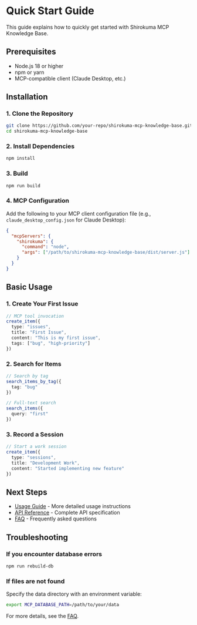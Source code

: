 # Quick Start Guide

This guide explains how to quickly get started with Shirokuma MCP Knowledge Base.

## Prerequisites

- Node.js 18 or higher
- npm or yarn
- MCP-compatible client (Claude Desktop, etc.)

## Installation

### 1. Clone the Repository

```bash
git clone https://github.com/your-repo/shirokuma-mcp-knowledge-base.git
cd shirokuma-mcp-knowledge-base
```

### 2. Install Dependencies

```bash
npm install
```

### 3. Build

```bash
npm run build
```

### 4. MCP Configuration

Add the following to your MCP client configuration file (e.g., `claude_desktop_config.json` for Claude Desktop):

```json
{
  "mcpServers": {
    "shirokuma": {
      "command": "node",
      "args": ["/path/to/shirokuma-mcp-knowledge-base/dist/server.js"]
    }
  }
}
```

## Basic Usage

### 1. Create Your First Issue

```typescript
// MCP tool invocation
create_item({
  type: "issues",
  title: "First Issue",
  content: "This is my first issue",
  tags: ["bug", "high-priority"]
})
```

### 2. Search for Items

```typescript
// Search by tag
search_items_by_tag({
  tag: "bug"
})

// Full-text search
search_items({
  query: "first"
})
```

### 3. Record a Session

```typescript
// Start a work session
create_item({
  type: "sessions",
  title: "Development Work",
  content: "Started implementing new feature"
})
```

## Next Steps

- [Usage Guide](usage.md) - More detailed usage instructions
- [API Reference](api-reference.md) - Complete API specification
- [FAQ](faq.md) - Frequently asked questions

## Troubleshooting

### If you encounter database errors

```bash
npm run rebuild-db
```

### If files are not found

Specify the data directory with an environment variable:

```bash
export MCP_DATABASE_PATH=/path/to/your/data
```

For more details, see the [FAQ](faq.md).